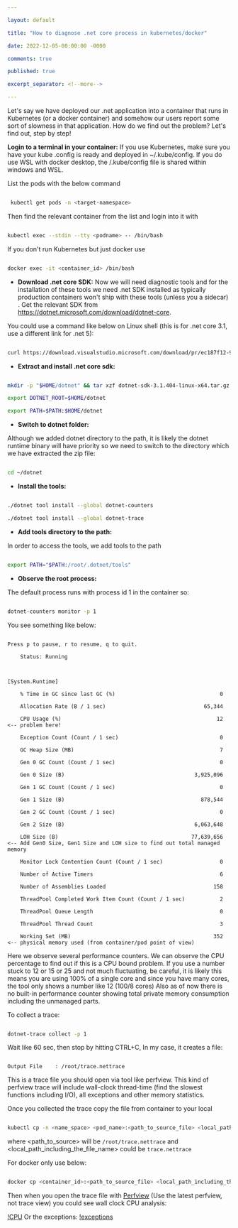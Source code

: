 ```yaml
---

layout: default

title: "How to diagnose .net core process in kubernetes/docker"

date: 2022-12-05-00:00:00 -0000

comments: true

published: true

excerpt_separator: <!--more-->

---
```




Let's say we have deployed our .net application into a container that runs in Kubernetes (or a docker container) and somehow our users report some sort of slowness in that application. How do we find out the problem? Let's find out, step by step!
<!--more-->


**Login to a terminal in your container:** If you use Kubernetes, make sure you have your kube .config is ready and deployed in ~/.kube/config. If you do use WSL with docker desktop, the /.kube/config file is shared within windows and WSL. 



List the pods with the below command

```bash

 kubectl get pods -n <target-namespace>

 ```

Then find the relevant container from the list and login into it with

```bash

kubectl exec --stdin --tty <podname> -- /bin/bash

```



If you don't run Kubernetes but just docker use



```bash

docker exec -it <container_id> /bin/bash

```



* **Download .net core SDK:** Now we will need diagnostic tools and for the installation of these tools we need .net SDK installed as typically production containers won't ship with these tools (unless you a sidecar) . Get the relevant SDK from https://dotnet.microsoft.com/download/dotnet-core. 

You could use a command like below on Linux shell (this is for .net core 3.1, use a different link for .net 5):

```bash

curl https://download.visualstudio.microsoft.com/download/pr/ec187f12-929e-4aa7-8abc-2f52e147af1d/56b0dbb5da1c191bff2c271fcd6e6394/dotnet-sdk-3.1.404-linux-x64.tar.gz --output dotnet-sdk-3.1.404-linux-x64.tar.gz

```

* **Extract and install .net core sdk:**

```bash

mkdir -p "$HOME/dotnet" && tar xzf dotnet-sdk-3.1.404-linux-x64.tar.gz -C "$HOME/dotnet"

export DOTNET_ROOT=$HOME/dotnet

export PATH=$PATH:$HOME/dotnet

```

* **Switch to dotnet folder:**

Although we added dotnet directory to the path, it is likely the dotnet runtime binary will have priority so we need to switch to the directory which we have extracted the zip file:

```bash

cd ~/dotnet

```

* **Install the tools:**

```bash

./dotnet tool install --global dotnet-counters

./dotnet tool install --global dotnet-trace

```

* **Add tools directory to the path:**

In order to access the tools, we add tools to the path

```bash

export PATH="$PATH:/root/.dotnet/tools"

```



* **Observe the root process:**

The default process runs with process id 1 in the container so:

```bash

dotnet-counters monitor -p 1

```

You see something like below:

```

Press p to pause, r to resume, q to quit.

    Status: Running



[System.Runtime]

    % Time in GC since last GC (%)                                 0

    Allocation Rate (B / 1 sec)                               65,344

    CPU Usage (%)                                                 12 <-- problem here!

    Exception Count (Count / 1 sec)                                0 

    GC Heap Size (MB)                                              7

    Gen 0 GC Count (Count / 1 sec)                                 0

    Gen 0 Size (B)                                         3,925,096

    Gen 1 GC Count (Count / 1 sec)                                 0

    Gen 1 Size (B)                                           878,544

    Gen 2 GC Count (Count / 1 sec)                                 0

    Gen 2 Size (B)                                         6,063,648

    LOH Size (B)                                          77,639,656 <-- Add Gen0 Size, Gen1 Size and LOH size to find out total managed memory

    Monitor Lock Contention Count (Count / 1 sec)                  0

    Number of Active Timers                                        6

    Number of Assemblies Loaded                                  158

    ThreadPool Completed Work Item Count (Count / 1 sec)           2

    ThreadPool Queue Length                                        0

    ThreadPool Thread Count                                        3

    Working Set (MB)                                             352 <-- physical memory used (from container/pod point of view)

 ```

Here we observe several performance counters. We can observe the CPU percentage to find out if this is a CPU bound problem. If you use a number stuck to 12 or 15 or 25 and not much fluctuating, be careful, it is likely this means you are using 100% of a single core and since you have many cores, the tool only shows a number like 12 (100/8 cores) Also as of now there is no built-in performance counter showing total private memory consumption including the unmanaged parts.



To collect a trace:

```bash

dotnet-trace collect -p 1

```



Wait like 60 sec, then stop by hitting CTRL+C, In my case, it creates a file:

```

Output File    : /root/trace.nettrace

```

This is a trace file you should open via tool like perfview. This kind of perfview trace will include wall-clock thread-time (find the slowest functions including I/O), all exceptions and other memory statistics.

Once you collected the trace copy the file from container to your local

```bash

kubectl cp -n <name_space> <pod_name>:<path_to_source_file> <local_path_including_the_file_name>

```

where <path_to_source> will be `/root/trace.nettrace` and <local_path_including_the_file_name> could be `trace.nettrace`



For docker only use below:



```bash

docker cp <container_id>:<path_to_source_file> <local_path_including_the_file_name>

```



Then when you open the trace file with [Perfview](https://github.com/Microsoft/perfview/releases)  (Use the latest perfview, not trace view) 
you could see wall clock CPU analysis:

[!CPU](/assets/cpu.png)
Or the exceptions:
[!exceptions](/assets/exceptions.png)



